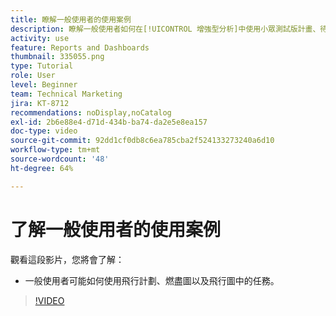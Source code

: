 ```yaml
---
title: 瞭解一般使用者的使用案例
description: 瞭解一般使用者如何在[!UICONTROL 增強型分析]中使用小眾測試版計畫、待執行工作及小眾測試版圖表中的任務。
activity: use
feature: Reports and Dashboards
thumbnail: 335055.png
type: Tutorial
role: User
level: Beginner
team: Technical Marketing
jira: KT-8712
recommendations: noDisplay,noCatalog
exl-id: 2b6e88e4-d71d-434b-ba74-da2e5e8ea157
doc-type: video
source-git-commit: 92dd1cf0db8c6ea785cba2f524133273240a6d10
workflow-type: tm+mt
source-wordcount: '48'
ht-degree: 64%

---
```


# 了解一般使用者的使用案例

觀看這段影片，您將會了解：

* 一般使用者可能如何使用飛行計劃、燃盡圖以及飛行圖中的任務。

>[!VIDEO](https://video.tv.adobe.com/v/335055/?quality=12&learn=on)

